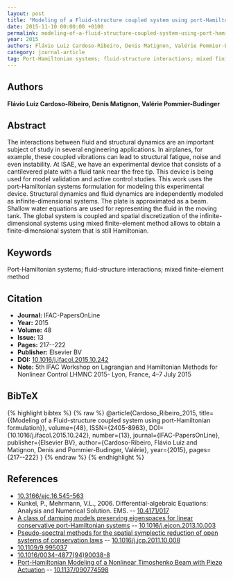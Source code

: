 ```yaml
---
layout: post
title: "Modeling of a Fluid-structure coupled system using port-Hamiltonian formulation"
date: 2015-11-10 00:00:00 +0100
permalink: modeling-of-a-fluid-structure-coupled-system-using-port-hamiltonian-formulation
year: 2015
authors: Flávio Luiz Cardoso-Ribeiro, Denis Matignon, Valérie Pommier-Budinger
category: journal-article
tag: Port-Hamiltonian systems; fluid-structure interactions; mixed finite-element method
---
```

 
## Authors
**Flávio Luiz Cardoso-Ribeiro, Denis Matignon, Valérie Pommier-Budinger**
 
## Abstract
The interactions between fluid and structural dynamics are an important subject of study in several engineering applications. In airplanes, for example, these coupled vibrations can lead to structural fatigue, noise and even instability. At ISAE, we have an experimental device that consists of a cantilevered plate with a fluid tank near the free tip. This device is being used for model validation and active control studies. This work uses the port-Hamiltonian systems formulation for modeling this experimental device. Structural dynamics and fluid dynamics are independently modeled as infinite-dimensional systems. The plate is approximated as a beam. Shallow water equations are used for representing the fluid in the moving tank. The global system is coupled and spatial discretization of the infinite-dimensional systems using mixed finite-element method allows to obtain a finite-dimensional system that is still Hamiltonian.
 
## Keywords
Port-Hamiltonian systems; fluid-structure interactions; mixed finite-element method
 
## Citation
- **Journal:** IFAC-PapersOnLine
- **Year:** 2015
- **Volume:** 48
- **Issue:** 13
- **Pages:** 217--222
- **Publisher:** Elsevier BV
- **DOI:** [10.1016/j.ifacol.2015.10.242](https://doi.org/10.1016/j.ifacol.2015.10.242)
- **Note:** 5th IFAC Workshop on Lagrangian and Hamiltonian Methods for Nonlinear Control LHMNC 2015- Lyon, France, 4–7 July 2015
 
## BibTeX
{% highlight bibtex %}
{% raw %}
@article{Cardoso_Ribeiro_2015,
  title={{Modeling of a Fluid-structure coupled system using port-Hamiltonian formulation}},
  volume={48},
  ISSN={2405-8963},
  DOI={10.1016/j.ifacol.2015.10.242},
  number={13},
  journal={IFAC-PapersOnLine},
  publisher={Elsevier BV},
  author={Cardoso-Ribeiro, Flávio Luiz and Matignon, Denis and Pommier-Budinger, Valérie},
  year={2015},
  pages={217--222}
}
{% endraw %}
{% endhighlight %}
 
## References
- [10.3166/ejc.16.545-563](https://doi.org/10.3166/ejc.16.545-563)
- Kunkel, P., Mehrmann, V.L., 2006. Differential-algebraic Equations: Analysis and Numerical Solution. EMS. -- [10.4171/017](https://doi.org/10.4171/017)
- [A class of damping models preserving eigenspaces for linear conservative port-Hamiltonian systems](a-class-of-damping-models-preserving-eigenspaces-for-linear-conservative-port-hamiltonian-systems) -- [10.1016/j.ejcon.2013.10.003](https://doi.org/10.1016/j.ejcon.2013.10.003)
- [Pseudo-spectral methods for the spatial symplectic reduction of open systems of conservation laws](pseudo-spectral-methods-for-the-spatial-symplectic-reduction-of-open-systems-of-conservation-laws) -- [10.1016/j.jcp.2011.10.008](https://doi.org/10.1016/j.jcp.2011.10.008)
- [10.1109/9.995037](https://doi.org/10.1109/9.995037)
- [10.1016/0034-4877(94)90038-8](https://doi.org/10.1016/0034-4877(94)90038-8)
- [Port-Hamiltonian Modeling of a Nonlinear Timoshenko Beam with Piezo Actuation](port-hamiltonian-modeling-of-a-nonlinear-timoshenko-beam-with-piezo-actuation) -- [10.1137/090774598](https://doi.org/10.1137/090774598)

